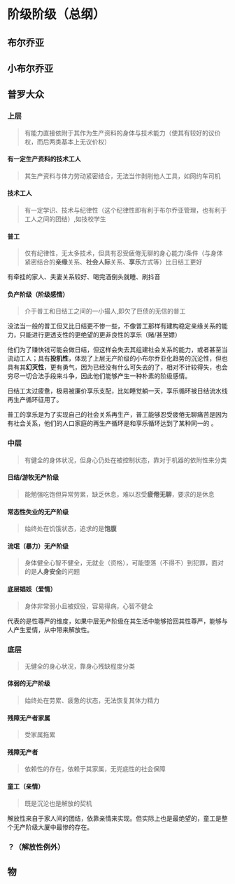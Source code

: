 # 阶级阶级（总纲）

## 布尔乔亚



## 小布尔乔亚

[如何摆脱小资产阶级性]: 如何摆脱小资产阶级性.md



## 普罗大众

### 上层

>有能力直接依附于其作为生产资料的身体与技术能力（使其有较好的议价权，而后两类基本上无议价权）

#### 有一定生产资料的技术工人

> 其生产资料与体力劳动紧密结合，无法当作剥削他人工具，如网约车司机

#### 技术工人

> 有一定学识、技术与纪律性（这个纪律性即有利于布尔乔亚管理，也有利于工人之间的团结）,如技校学生

#### 普工

> 仅有纪律性，无太多技术，但具有忍受疲倦无聊的身心能力/条件（与身体紧密结合的**亲缘**关系、**社会人际**关系、**享乐**方式等）比日结工更好

有牵挂的家人、夫妻关系较好、喝完酒倒头就睡、刷抖音

#### 负产阶级（阶级感情）

> 介于普工和日结工之间的一小撮人,即欠了巨债的无信的普工

​		没法当一般的普工但又比日结更不惨一些，不像普工那样有建构稳定亲缘关系的能力，只能进行更透支性的更绝望的更非良性的享乐（赌/甚至嫖）

​		他们为了赚快钱可能会做日结，但这样会失去其组建社会关系的能力，或者甚至当流动工人；具有**投机性**，体现了上层无产阶级的小布尔乔亚化趋势的沉沦性，但也具有其**幻灭性**，更有勇气，因为已经没有什么可失去的了，相对不计较得失，也会穷尽一切合法手段来斗争，因此他们能够产生一种朴素的阶级感情。

​		日结工太过疲惫，极易被廉价享乐支配，比如睡觉躺一天，享乐循环被日结流水线再生产循环征用了。

​		普工的享乐是为了实现自己的社会关系再生产，普工能够忍受疲倦无聊痛苦是因为有社会关系，他们的人口家庭的再生产循环是和享乐循环达到了某种同一的 。

### 中层

>有健全的身体状况，但身心仍处在被控制状态，靠对于机器的依附性来分类

#### 日结/游牧无产阶级

> 能勉强吃饱但异常劳累，缺乏休息，难以忍受**疲倦无聊**，要求的是休息

#### 常态性失业的无产阶级

> 始终处在饥饿状态，追求的是**饱腹**

#### 流氓（暴力）无产阶级

> 身体健全心智不健全，无就业（资格），可能堕落（不得不）到犯罪，面对的是**人身安全**的问题

#### 底层娼妓（爱情）

> 身体非常弱小且被奴役，容易得病，心智不健全

代表的是性尊严的维度，如果中层无产阶级在其生活中能够拾回其性尊严，能够与人产生爱情，从中带来解放性。

### 底层

> 无健全的身心状况，靠身心残缺程度分类

#### 体弱的无产阶级

> 始终处在劳累、疲惫的状态，无法恢复其体力精力

#### 残障无产者家属

> 受家属拖累

#### 残障无产者

> 依赖性的存在，依赖于其家属，无兜底性的社会保障

#### 童工（亲情）

> 既是沉沦也是解放的契机

解放性来自于家人间的团结，依靠亲情来实现。但实际上也是最绝望的，童工是整个无产阶级大厦中最惨的存在。

### ？（解放性例外）

## 物

